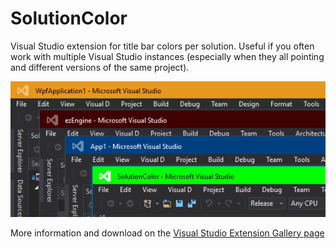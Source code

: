 # SolutionColor
Visual Studio extension for title bar colors per solution. Useful if you often work with multiple Visual Studio instances (especially when they all pointing and different versions of the same project).

![Screenshot](SolutionColor/screenshot.png?raw=true)

More information and download on the [Visual Studio Extension Gallery page](https://visualstudiogallery.msdn.microsoft.com/68d6015f-5818-4c06-ba3f-f471513899e5)
